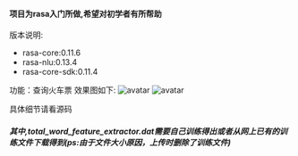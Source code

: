 #### 项目为rasa入门所做,希望对初学者有所帮助
版本说明: 
* rasa-core:0.11.6
* rasa-nlu:0.13.4
* rasa-core-sdk:0.11.4 

功能：查询火车票
效果图如下:
![avatar](https://github.com/V-I-C-T-O-R/rasa-chatbot/tree/master/pic/22.png)
![avatar](https://github.com/V-I-C-T-O-R/rasa-chatbot/tree/master/pic/11.png)

具体细节请看源码
##### 其中,total_word_feature_extractor.dat需要自己训练得出或者从网上已有的训练文件下载得到(ps:由于文件大小原因，上传时删除了训练文件)
